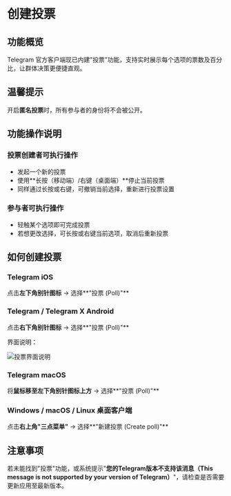 # 创建投票

## 功能概览

Telegram 官方客户端现已内建"投票"功能，支持实时展示每个选项的票数及百分比，让群体决策更便捷直观。

## 温馨提示

开启**匿名投票**时，所有参与者的身份将不会被公开。

## 功能操作说明

### 投票创建者可执行操作

- 发起一个新的投票
- 使用**长按（移动端）/右键（桌面端）**停止当前投票
- 同样通过长按或右键，可撤销当前选择，重新进行投票设置

### 参与者可执行操作

- 轻触某个选项即可完成投票
- 若想更改选择，可长按或右键当前选项，取消后重新投票

## 如何创建投票

### Telegram iOS

点击**左下角别针图标** → 选择**"投票 (Poll)"**

### Telegram / Telegram X Android

点击**右下角别针图标** → 选择**"投票 (Poll)"**

界面说明：

![投票界面说明](/markdown/img-3.png)

### Telegram macOS

将**鼠标移至左下角别针图标上方** → 选择**"投票 (Poll)"**

### Windows / macOS / Linux 桌面客户端

点击**右上角"三点菜单"** → 选择**"新建投票 (Create poll)"**

## 注意事项

若未能找到"投票"功能，或系统提示"**您的Telegram版本不支持该消息（This message is not supported by your version of Telegram）**"，请检查是否需要更新应用至最新版本。

